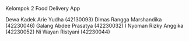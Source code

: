 Kelompok 2
Food Delivery App

Dewa Kadek Arie Yudha (42130093)
Dimas Rangga Marshandika (42230046)
Galang Abdee Prasatya (42230032)
I Nyoman Rizky Anggika (42230052)
Ni Wayan Ristyani (42230044)
